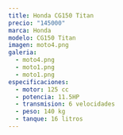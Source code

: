 ```yaml
---
title: Honda CG150 Titan
precio: "145000"
marca: Honda
modelo: CG150 Titan
imagen: moto4.png
galeria:
  - moto4.png
  - moto1.png
  - moto1.png
especificaciones:
  - motor: 125 cc
  - potencia: 11.5HP
  - transmision: 6 velocidades
  - peso: 140 kg
  - tanque: 16 litros
---
```

